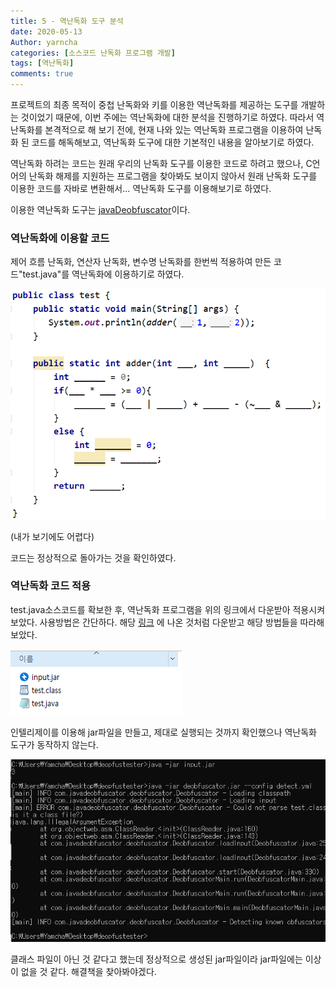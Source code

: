 ```yaml
---
title: 5 - 역난독화 도구 분석
date: 2020-05-13
Author: yarncha
categories: [소스코드 난독화 프로그램 개발]
tags: [역난독화]
comments: true
---
```


  프로젝트의 최종 목적이 중첩 난독화와 키를 이용한 역난독화를 제공하는 도구를 개발하는 것이었기 때문에, 이번 주에는 역난독화에 대한 분석을 진행하기로 하였다. 따라서 역난독화를 본격적으로 해 보기 전에, 현재 나와 있는 역난독화 프로그램을 이용하여 난독화 된 코드를 해독해보고, 역난독화 도구에 대한 기본적인 내용을 알아보기로 하였다.

  역난독화 하려는 코드는 원래 우리의 난독화 도구를 이용한 코드로 하려고 했으나, C언어의 난독화 해제를 지원하는 프로그램을 찾아봐도 보이지 않아서 원래 난독화 도구를 이용한 코드를 자바로 변환해서... 역난독화 도구를 이용해보기로 하였다.

  이용한 역난독화 도구는 [javaDeobfuscator](https://github.com/java-deobfuscator/deobfuscator)이다.

### 역난독화에 이용할 코드

제어 흐름 난독화, 연산자 난독화, 변수명 난독화를 한번씩 적용하여 만든 코드"test.java"를 역난독화에 이용하기로 하였다.

![test.java](<\images\07_01.png>)

(내가 보기에도 어렵다)

코드는 정상적으로 돌아가는 것을 확인하였다.


### 역난독화 코드 적용

test.java소스코드를 확보한 후, 역난독화 프로그램을 위의 링크에서 다운받아 적용시켜 보았다.
사용방법은 간단하다. 해당 [링크](https://github.com/java-deobfuscator/deobfuscator#quick-start) 에 나온 것처럼 다운받고 해당 방법들을 따라해 보았다.

![파일들](<\images\07_02.png>)

인텔리제이를 이용해 jar파일을 만들고, 제대로 실행되는 것까지 확인했으나 역난독화 도구가 동작하지 않는다.

![파일들](<\images\07_03.png>)

클래스 파일이 아닌 것 같다고 했는데 정상적으로 생성된 jar파일이라 jar파일에는 이상이 없을 것 같다. 해결책을 찾아봐야겠다.
